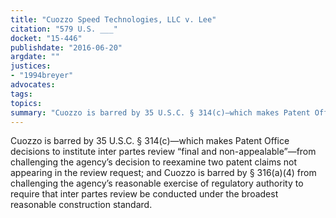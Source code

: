 ```yaml
---
title: "Cuozzo Speed Technologies, LLC v. Lee"
citation: "579 U.S. ___"
docket: "15-446"
publishdate: "2016-06-20"
argdate: ""
justices:
- "1994breyer"
advocates:
tags:
topics:
summary: "Cuozzo is barred by 35 U.S.C. § 314(c)—which makes Patent Office decisions to institute inter partes review “final and non-appealable”—from challenging the agency’s decision to reexamine two patent claims not appearing in the review request; and Cuozzo is barred by § 316(a)(4) from challenging the agency’s reasonable exercise of regulatory authority to require that inter partes review be conducted under the broadest reasonable construction standard."
---
```

Cuozzo is barred by 35 U.S.C. § 314(c)—which makes Patent Office decisions to institute inter partes review “final and non-appealable”—from challenging the agency’s decision to reexamine two patent claims not appearing in the review request; and Cuozzo is barred by § 316(a)(4) from challenging the agency’s reasonable exercise of regulatory authority to require that inter partes review be conducted under the broadest reasonable construction standard.

